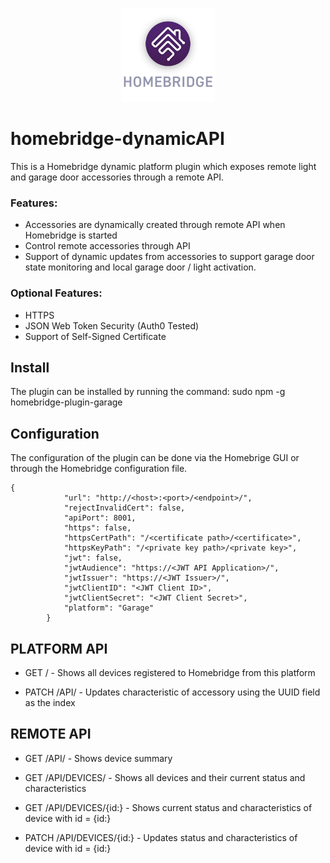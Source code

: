 
<p align="center">

<img src="https://github.com/homebridge/branding/raw/master/logos/homebridge-wordmark-logo-vertical.png" width="150">

</p>


# homebridge-dynamicAPI

This is a Homebridge dynamic platform plugin which exposes remote light and garage door accessories through a remote API.  

### Features:

* Accessories are dynamically created through remote API when Homebridge is started
* Control remote accessories through API
* Support of dynamic updates from accessories to support garage door state monitoring and local garage door / light activation.


### Optional Features:

* HTTPS
* JSON Web Token Security (Auth0 Tested)
* Support of Self-Signed Certificate


## Install

The plugin can be installed by running the command:  sudo npm -g homebridge-plugin-garage


## Configuration

The configuration of the plugin can be done via the Homebrige GUI or through the Homebridge configuration file.

```
{
            "url": "http://<host>:<port>/<endpoint>/",
            "rejectInvalidCert": false,
            "apiPort": 8001,
            "https": false,
            "httpsCertPath": "/<certificate path>/<certificate>",
            "httpsKeyPath": "/<private key path>/<private key>",
            "jwt": false,
            "jwtAudience": "https://<JWT API Application>/",
            "jwtIssuer": "https://<JWT Issuer>/",
            "jwtClientID": "<JWT Client ID>",
            "jwtClientSecret": "<JWT Client Secret>",
            "platform": "Garage"
        }

```
## PLATFORM API

* GET / - Shows all devices registered to Homebridge from this platform

* PATCH /API/ - Updates characteristic of accessory using the UUID field as the index


## REMOTE API

* GET /API/ - Shows device summary
* GET /API/DEVICES/ - Shows all devices and their current status and characteristics
* GET /API/DEVICES/{id:} - Shows current status and characteristics of device with id = {id:}

* PATCH /API/DEVICES/{id:} - Updates status and characteristics of device with id = {id:}



